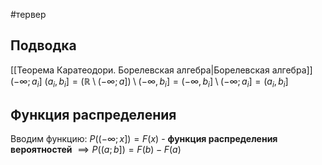 #тервер 
## Подводка
[[Теорема Каратеодори. Борелевская алгебра|Борелевская алгебра]]
$(- \infty; a_i]$
$(a_i, b_i] = (\mathbb{R} \setminus (- \infty; a]) \setminus (- \infty, b_i] = (-\infty, b_i] \setminus (-\infty; a_i] = (a_i, b_i]$

## Функция распределения
Вводим функцию:
$P ((- \infty; x]) = F(x)$ - **функция распределения вероятностей**
$\implies P((a; b]) = F(b) - F(a)$